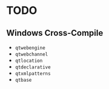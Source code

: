 # TODO

## Windows Cross-Compile

- `qtwebengine`
- `qtwebchannel`
- `qtlocation`
- `qtdeclarative`
- `qtxmlpatterns`
- `qtbase`
